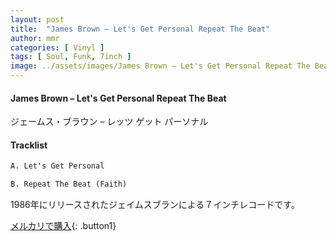 ```yaml
---
layout: post
title:  "James Brown – Let's Get Personal Repeat The Beat"
author: mmr
categories: [ Vinyl ]
tags: [ Soul, Funk, 7inch ]
image: ../assets/images/James Brown – Let's Get Personal Repeat The Beat.jpg
---
```


#### James Brown – Let's Get Personal Repeat The Beat

ジェームス・ブラウン – レッツ ゲット パーソナル

#### Tracklist
```md
A. Let's Get Personal

B. Repeat The Beat (Faith)
```

1986年にリリースされたジェイムスブランによる７インチレコードです。


[メルカリで購入](https://jp.mercari.com/item/m12374882374){: .button1}

